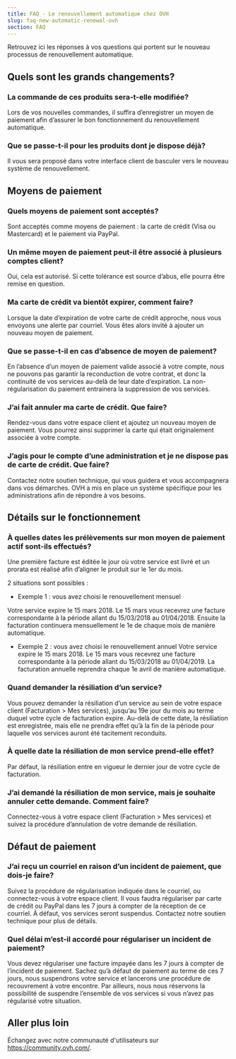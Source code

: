 ```yaml
---
title: FAQ - Le renouvellement automatique chez OVH
slug: faq-new-automatic-renewal-ovh
section: FAQ
---
```


Retrouvez ici les réponses à vos questions qui portent sur le nouveau processus de renouvellement automatique.

## Quels sont les grands changements?

###	La commande de ces produits sera-t-elle modifiée?

Lors de vos nouvelles commandes, il suffira d’enregistrer un moyen de paiement afin d’assurer le bon fonctionnement du renouvellement automatique.

### Que se passe-t-il pour les produits dont je dispose déjà?

Il vous sera proposé dans votre interface client de basculer vers le nouveau système de renouvellement.

## Moyens de paiement

### Quels moyens de paiement sont acceptés?

Sont acceptés comme moyens de paiement : la carte de crédit (Visa ou Mastercard) et le paiement via PayPal.

### Un même moyen de paiement peut-il être associé à plusieurs comptes client?

Oui, cela est autorisé. Si cette tolérance est source d’abus, elle pourra être remise en question.

### Ma carte de crédit va bientôt expirer, comment faire?

Lorsque la date d’expiration de votre carte de crédit approche, nous vous envoyons une alerte par courriel. Vous êtes alors invité à ajouter un nouveau moyen de paiement.

### Que se passe-t-il en cas d’absence de moyen de paiement?

En l’absence d’un moyen de paiement valide associé à votre compte, nous ne pouvons pas garantir la reconduction de votre contrat, et donc la continuité de vos services au-delà de leur date d’expiration. La non-régularisation du paiement entrainera la suppression de vos services.

### J’ai fait annuler ma carte de crédit. Que faire?

Rendez-vous dans votre espace client et ajoutez un nouveau moyen de paiement. Vous pourrez ainsi supprimer la carte qui était originalement associée à votre compte.

### J’agis pour le compte d’une administration et je ne dispose pas de carte de crédit. Que faire?

Contactez notre soutien technique, qui vous guidera et vous accompagnera dans vos démarches. OVH a mis en place un système spécifique pour les administrations afin de répondre à vos besoins.

## Détails sur le fonctionnement

### À quelles dates les prélèvements sur mon moyen de paiement actif sont-ils effectués?

Une première facture est éditée le jour où votre service est livré et un prorata est réalisé afin d’aligner le produit sur le 1er du mois.

2 situations sont possibles :
- Exemple 1 : vous avez choisi le renouvellement mensuel

Votre service expire le 15 mars 2018.
Le 15 mars vous recevrez une facture correspondante à la période allant du 15/03/2018 au 01/04/2018. Ensuite la facturation continuera mensuellement le 1e de chaque mois de manière automatique.

- Exemple 2 : vous avez choisi le renouvellement annuel
Votre service expire le 15 mars 2018.
Le 15 mars vous recevrez une facture correspondante à la période allant du 15/03/2018 au 01/04/2019. La facturation annuelle reprendra chaque 1e avril de manière automatique.

### Quand demander la résiliation d’un service?

Vous pouvez demander la résiliation d’un service au sein de votre espace client (Facturation > Mes services), jusqu’au 19e jour du mois au terme duquel votre cycle de facturation expire. Au-delà de cette date, la résiliation est enregistrée, mais elle ne prendra effet qu’à la fin de la période pour laquelle vos services auront été tacitement reconduits.

### À quelle date la résiliation de mon service prend-elle effet?

Par défaut, la résiliation entre en vigueur le dernier jour de votre cycle de facturation.

### J’ai demandé la résiliation de mon service, mais je souhaite annuler cette demande. Comment faire?

Connectez-vous à votre espace client (Facturation > Mes services) et suivez la procédure d’annulation de votre demande de résiliation.

## Défaut de paiement

### J’ai reçu un courriel en raison d’un incident de paiement, que dois-je faire?

Suivez la procédure de régularisation indiquée dans le courriel, ou connectez-vous à votre espace client. Il vous faudra régulariser par carte de crédit ou PayPal dans les 7 jours à compter de la réception de ce courriel. À défaut, vos services seront suspendus. Contactez notre soutien technique pour plus de détails.

### Quel délai m’est-il accordé pour régulariser un incident de paiement?

Vous devez régulariser une facture impayée dans les 7 jours à compter de l’incident de paiement. Sachez qu’à défaut de paiement au terme de ces 7 jours, nous suspendrons votre service et lancerons une procédure de recouvrement à votre encontre. Par ailleurs, nous nous réservons la possibilité de suspendre l’ensemble de vos services si vous n’avez pas régularisé votre situation.


## Aller plus loin

Échangez avec notre communauté d'utilisateurs sur <https://community.ovh.com/>.